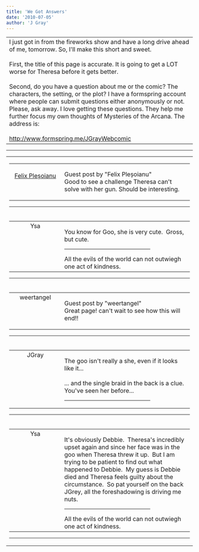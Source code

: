 ```yaml
---
title: 'We Got Answers'
date: '2010-07-05'
author: 'J Gray'
---
```


<div>
<!-- Main content here -->
<table border="0" class="post"><tbody><tr><td>
   
   <div class="post_body">
       I just got in from the fireworks show and have a long drive ahead of me, tomorrow. So, I'll make this short and sweet. <br><br>First, the title of this page is accurate. It is going to get a LOT worse for Theresa before it gets better.<br><br>Second, do you have a question about me or the comic? The characters, the setting, or the plot? I have a formspring account where people can submit questions either anonymously or not. Please, ask away. I love getting these questions. They help me further focus my own thoughts of Mysteries of the Arcana. The address is:<br><br><a name="" target="_blank" classname="" class="" href="http://www.formspring.me/JGrayWebcomic">http://www.formspring.me/JGrayWebcomic</a><br>
   </div>
   </td></tr>
   </tbody></table><hr><table style="width:100%; border:0;" class="comment_table"><tbody><tr><td width="100%"><a name=""> </a><div style="width:100%;" class="comment"><table border="0" width="100%"><tbody><tr><td align="center" valign="top" width="125">
<span class="comment_title"><center><br><a href="http://felix.plesoianu.ro/" target="_blank">Felix Pleșoianu</a><br></center><a name="140">&nbsp;</a></span><br>
<center><img src="https://www.gravatar.com/avatar.php?gravatar_id=e0ad94a966cfab0b02d938e4bf9cd1c1&amp;default=http%3A%2F%2Fmysteriesofthearcana.com%2Ftemplates%2Fmain%2Fimages%2Favatar.gif&amp;size=80&amp;rating=g" border="0" alt=""></center>
</td>
<td valign="top">


<p class="comment_text"> </p><p class="comment_text"><span class="forum_info">Guest post by "Felix Pleșoianu"</span><br> Good to see a challenge Theresa can't solve with her gun. Should be interesting.</p>
 

</td></tr></tbody></table>
<hr></div></td></tr><tr><td width="100%"><a name=""> </a><div style="width:100%;" class="comment"><table border="0" width="100%"><tbody><tr><td align="center" valign="top" width="125">
<span class="comment_title"><center>Ysa</center><a name="141">&nbsp;</a></span><br>
<center><img src="/image.php?type=ava&amp;i=WillAv.jpg" border="0" alt=""></center>
</td>
<td valign="top">


<p class="comment_text"> </p><p class="comment_text">You know for Goo, she is very cute.&nbsp; Gross, but cute.</p>
 <hr width="70%">All the evils of the world can not outwiegh one act of kindness.

</td></tr></tbody></table>
<hr></div></td></tr><tr><td width="100%"><a name=""> </a><div style="width:100%;" class="comment"><table border="0" width="100%"><tbody><tr><td align="center" valign="top" width="125">
<span class="comment_title"><center>weertangel<br></center><a name="142">&nbsp;</a></span><br>
<center><img src="https://www.gravatar.com/avatar.php?gravatar_id=1d9d96987c3709dcf53e59cf6c659b81&amp;default=http%3A%2F%2Fmysteriesofthearcana.com%2Ftemplates%2Fmain%2Fimages%2Favatar.gif&amp;size=80&amp;rating=g" border="0" alt=""></center>
</td>
<td valign="top">


<p class="comment_text"> </p><p class="comment_text"><span class="forum_info">Guest post by "weertangel"</span><br> Great page! can't wait to see how this will end!!</p>
 

</td></tr></tbody></table>
<hr></div></td></tr><tr><td width="100%"><a name=""> </a><div style="width:100%;" class="comment"><table border="0" width="100%"><tbody><tr><td align="center" valign="top" width="125">
<span class="comment_title"><center>JGray</center><a name="144">&nbsp;</a></span><br>
<center><img src="https://www.gravatar.com/avatar.php?gravatar_id=3de6483cf7ef4947f33483faa590f1a0&amp;default=http%3A%2F%2Fmysteriesofthearcana.com%2Ftemplates%2Fmain%2Fimages%2Favatar.gif&amp;size=100&amp;rating=g" border="0" alt=""></center>
</td>
<td valign="top">


<p class="comment_text"> </p><p class="comment_text">The goo isn't really a she, even if it looks like it...<br><br>... and the single braid in the back is a clue. You've seen her before...<br></p>
 <hr width="70%">

</td></tr></tbody></table>
<hr></div></td></tr><tr><td width="100%"><a name=""> </a><div style="width:100%;" class="comment"><table border="0" width="100%"><tbody><tr><td align="center" valign="top" width="125">
<span class="comment_title"><center>Ysa</center><a name="146">&nbsp;</a></span><br>
<center><img src="/image.php?type=ava&amp;i=WillAv.jpg" border="0" alt=""></center>
</td>
<td valign="top">


<p class="comment_text"> </p><p class="comment_text">It's obviously Debbie.&nbsp; Theresa's incredibly upset again and since her face was in the goo when Theresa threw it up.&nbsp; But I am trying to be patient to find out what happened to Debbie.&nbsp; My guess is Debbie died and Theresa feels guilty about the circumstance.&nbsp; So pat yourself on the back JGrey, all the foreshadowing is driving me nuts.</p>
 <hr width="70%">All the evils of the world can not outwiegh one act of kindness.

</td></tr></tbody></table>
<hr></div></td></tr></tbody></table>
<!-- End main content -->
              </div>
